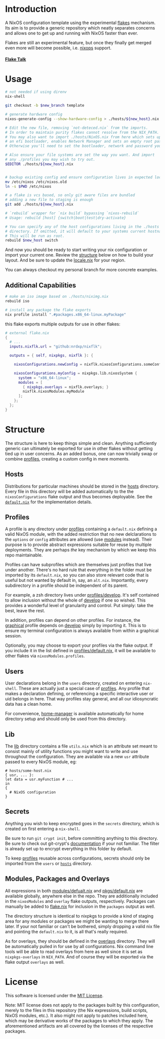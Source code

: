 # Introduction
A NixOS configuration template using the experimental [flakes][rfc] mechanism.
Its aim is to provide a generic repository which neatly separates concerns
and allows one to get up and running with NixOS faster than ever.

Flakes are still an experimental feature, but once they finally get merged
even more will become possible, i.e. [nixops](https://nixos.org/nixops)
support.

#### [Flake Talk][video]

# Usage

```sh
# not needed if using direnv
nix-shell

git checkout -b $new_branch template

# generate hardware config
nixos-generate-config --show-hardware-config > ./hosts/${new_host}.nix

# Edit the new file, removing `not-deteced.nix` from the imports.
# In order to maintain purity flakes cannot resolve from the NIX_PATH.
# You may also want to import ./hosts/NixOS.nix from here which sets up
# an efi bootloader, enables Network Manager and sets an empty root password.
# Otherwise you'll need to set the bootloader, network and password yourself.

# Also ensure your file systems are set the way you want. And import
# any ./profiles you may wish to try out.
$EDITOR ./hosts/${new_host}.nix


# backup existing config and ensure configuration lives in expected location
mv /etc/nixos /etc/nixos.old
ln -s $PWD /etc/nixos

# a flake is vcs based, so only git aware files are bundled
# adding a new file to staging is enough
git add ./hosts/${new_host}.nix

# `rebuild` wrapper for `nix build` bypassing `nixos-rebuild`
# Usage: rebuild [host] {switch|boot|test|dry-activate}

# You can specify any of the host configurations living in the ./hosts
# directory. If omitted, it will default to your systems current hostname.
# This will be run as root.
rebuild $new_host switch

```


And now you should be ready to start writing your nix configuration or import
your current one. Review the [structure](#structure) below on how to build your
layout. And be sure to update the [locale.nix](local/locale.nix) for your
region.

You can always checkout my personal branch for more concrete examples.

## Additional Capabilities

```sh
# make an iso image based on ./hosts/niximg.nix
rebuild iso

# install any package the flake exports
nix profile install ".#packages.x86_64-linux.myPackage"
```

this flake exports multiple outputs for use in other flakes:
```nix
# external flake.nix
{
  # ...
  inputs.nixflk.url = "github:nrdxp/nixflk";

  outputs = { self, nixpkgs, nixflk }: {

    nixosConfigurations.newConfig = nixflk.nixosConfigurations.someConfig;

    nixosConfigurations.myConfig = nixpkgs.lib.nixosSystem {
      system = "x86_64-linux";
      modules = [
        { nixpkgs.overlays = nixflk.overlays; }
        nixflk.nixosModules.myModule
      ];
    };
  };
}

```

# Structure

The structure is here to keep things simple and clean. Anything sufficiently
generic can ultimately be exported for use in other flakes without getting
tied up in user concerns. As an added bonus, one can now trivially swap or
combine [profiles](#profiles), creating a custom config in mere moments.

## Hosts
Distributions for particular machines should be stored in the [hosts](hosts)
directory. Every file in this directory will be added automatically to the
the `nixosConfigurations` flake output and thus becomes deployable. See the
[`default.nix`](hosts/default.nix) for the implementation details.

## Profiles
A profile is any directory under [profiles](profiles) containing a `default.nix`
defining a valid NixOS module, with the added restriction that no new
delclarations to the `options` _or_ `config` attributes are allowed
(use [modules](modules) instead). Their purpose is to provide abstract
expressions suitable for reuse by multiple deployments. They are perhaps _the_
key mechanism by which we keep this repo maintainable.

Profiles can have subprofiles which are themselves just profiles that live under
another. There's no hard rule that everything in the folder must be imported by
its `default.nix`, so you can also store relevant code that is useful but not
wanted by default in, say, an `alt.nix`.  Importantly, every subdirectory in a
profile should be independent of its parent.

For example, a zsh directory lives under [profiles/develop](profiles/develop/zsh).
It's self contained to allow inclusion without the whole of
[develop](profiles/develop) if one so wished. This provides a wonderful level of
granularity and control. Put simply: take the best, leave the rest.

In addition, profiles can depend on other profiles. For instance, the
[graphical](profiles/graphical) profile depends on [develop](profiles/develop)
simply by importing it. This is to ensure my terminal configuration is always
available from within a graphical session.

Optionally, you may choose to export your profiles via the flake output. If
you include it in the list defined in [profiles/default.nix](profiles/default.nix),
it will be available to other flakes via `nixosModules.profiles`.

## Users
User declarations belong in the `users` directory, created on entering `nix-shell`.
These are actually just a special case of [profiles](#profiles). Any profile that
makes a declaration defining, or referencing a specific interactive user or uid
belongs in  here. That way profiles stay general, and all our idiosyncratic data
has a clean home.

For convenience, [home-manager][home-manager] is available automatically for
home directory setup and should only be used from this directory.

## Lib
The [lib](lib) directory contains a file `utils.nix` which is an attribute set
meant to consist mainly of utility functions you might want to write and use
throughout the configuration. They are available via a new `usr` attribute
passed to every NixOS module, eg:

```
# hosts/some-host.nix
{ usr, ... }:
let data = usr.myFunction # ...
in
{
  # NixOS configuration
}
```

## Secrets
Anything you wish to keep encrypted goes in the `secrets` directory, which is
created on first entering a `nix-shell`.

Be sure to run `git crypt init`, before committing anything to this directory.
Be sure to check out git-crypt's [documentation](https://github.com/AGWA/git-crypt)
if your not familiar. The filter is already set up to encrypt everything in this
folder by default.

To keep [profiles](profiles) reusable across configurations, secrets should
only be imported from the `users` or [`hosts`](hosts) directory.

## Modules, Packages and Overlays
All expressions in both [modules/defualt.nix](modules/default.nix) and
[pkgs/default.nix](pkgs/default.nix) are available globally, anywhere else in the
repo. They are additionally included in the `nixosModules` and `overlay` flake
outputs, respectively. Packages can manually be added to [flake.nix](flake.nix)
for inclusion in the `packages` output as well.

The directory structure is identical to nixpkgs to provide a kind of staging area
for any modules or packages we might be wanting to merge there later. If your not
familiar or can't be bothered, simply dropping a valid nix file and pointing the
`default.nix` to it, is all that's really required.

As for overlays, they should be defined in the [overlays](overlays) directory.
They will be automatically pulled in for use by all configurations. Nix command
line tools will be able to read overlays from here as well since it is set as
`nixpkgs-overlays` in `NIX_PATH`. And of course they will be exported via the
flake output `overlays` as well.

# License

This software is licensed under the [MIT License](COPYING).

Note: MIT license does not apply to the packages built by this configuration,
merely to the files in this repository (the Nix expressions, build
scripts, NixOS modules, etc.). It also might not apply to patches
included here, which may be derivative works of the packages to
which they apply. The aforementioned artifacts are all covered by the
licenses of the respective packages.

[direnv]: https://direnv.net
[home-manager]: https://github.com/rycee/home-manager
[NixOS]: https://nixos.org
[old]: https://github.com/nrdxp/nixos
[pr]:  https://github.com/NixOS/nixpkgs/pull/68897
[rfc]: https://github.com/tweag/rfcs/blob/flakes/rfcs/0049-flakes.md
[video]: https://www.youtube.com/watch?v=UeBX7Ide5a0
